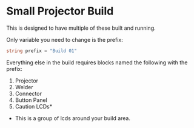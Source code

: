 # Small Projector Build
This is designed to have multiple of these built and running.

Only variable you need to change is the prefix:

```c#
string prefix = "Build 01"
```

Everything else in the build requires blocks named the following with the prefix:

1. Projector
2. Welder
3. Connector
4. Button Panel
5. Caution LCDs*

* This is a group of lcds around your build area.
